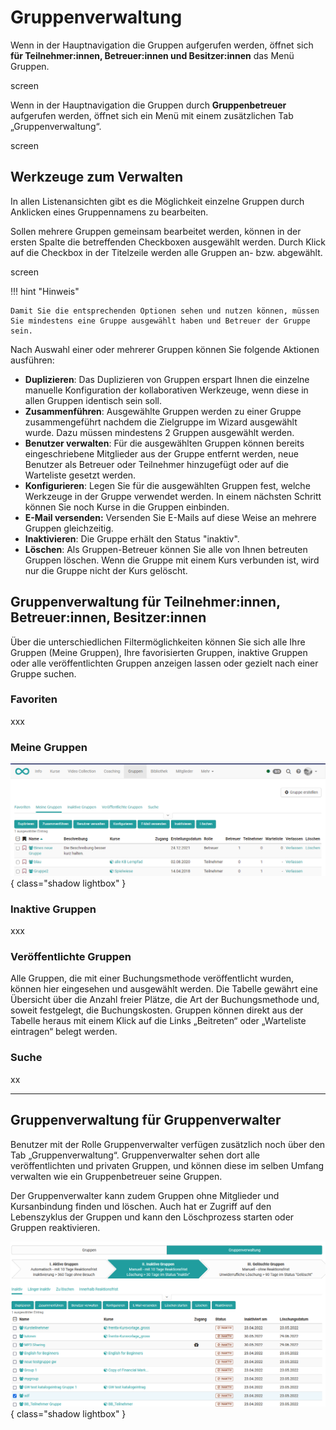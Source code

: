 # Gruppenverwaltung

Wenn in der Hauptnavigation die Gruppen aufgerufen werden, öffnet sich **für Teilnehmer:innen, Betreuer:innen und Besitzer:innen** das Menü Gruppen.

screen

Wenn in der Hauptnavigation die Gruppen durch **Gruppenbetreuer** aufgerufen werden, öffnet sich ein Menü mit einem zusätzlichen Tab „Gruppenverwaltung“.

screen

## Werkzeuge zum Verwalten

In allen Listenansichten gibt es die Möglichkeit einzelne Gruppen durch Anklicken eines Gruppennamens zu bearbeiten.

Sollen mehrere Gruppen gemeinsam bearbeitet werden, können in der ersten Spalte die betreffenden Checkboxen ausgewählt werden. Durch Klick auf die Checkbox in der Titelzeile werden alle Gruppen an- bzw. abgewählt.

screen

!!! hint "Hinweis"

	Damit Sie die entsprechenden Optionen sehen und nutzen können, müssen Sie mindestens eine Gruppe ausgewählt haben und Betreuer der Gruppe sein.



Nach Auswahl einer oder mehrerer Gruppen können Sie folgende Aktionen ausführen:

  *  **Duplizieren**: Das Duplizieren von Gruppen erspart Ihnen die einzelne manuelle Konfiguration der kollaborativen Werkzeuge, wenn diese in allen Gruppen identisch sein soll.
  *  **Zusammenführen**: Ausgewählte Gruppen werden zu einer Gruppe zusammengeführt  nachdem die Zielgruppe im Wizard ausgewählt wurde. Dazu müssen mindestens 2 Gruppen ausgewählt werden.
  *  **Benutzer verwalten**: Für die ausgewählten Gruppen können bereits eingeschriebene Mitglieder aus der Gruppe entfernt werden, neue Benutzer als Betreuer oder Teilnehmer hinzugefügt oder auf die Warteliste gesetzt werden.
  *  **Konfigurieren**: Legen Sie für die ausgewählten Gruppen fest, welche Werkzeuge in der Gruppe verwendet werden. In einem nächsten Schritt können Sie noch Kurse in die Gruppen einbinden.
  *  **E-Mail versenden:** Versenden Sie E-Mails auf diese Weise an mehrere Gruppen gleichzeitig.
  *  **Inaktivieren**: Die Gruppe erhält den Status "inaktiv".
  *  **Löschen**: Als Gruppen-Betreuer können Sie alle von Ihnen betreuten Gruppen löschen. Wenn die Gruppe mit einem Kurs verbunden ist, wird nur die Gruppe nicht der Kurs gelöscht. 



## Gruppenverwaltung für Teilnehmer:innen, Betreuer:innen, Besitzer:innen

Über die unterschiedlichen Filtermöglichkeiten können Sie sich alle Ihre Gruppen (Meine Gruppen), Ihre favorisierten Gruppen, inaktive Gruppen oder alle veröffentlichten Gruppen anzeigen lassen oder gezielt nach einer Gruppe suchen. 

### Favoriten

xxx

### Meine Gruppen

![Gruppe verwalten](assets/Gruppe_verwalten.png){ class="shadow lightbox" }


### Inaktive Gruppen

xxx

### Veröffentlichte Gruppen

 Alle Gruppen, die mit einer Buchungsmethode veröffentlicht wurden, können hier eingesehen und ausgewählt werden. Die Tabelle gewährt eine Übersicht über die Anzahl freier Plätze, die Art der Buchungsmethode und, soweit festgelegt, die Buchungskosten. Gruppen können direkt aus der Tabelle
heraus mit einem Klick auf die Links „Beitreten“ oder „Warteliste eintragen“
belegt werden.


### Suche
xx

---

## Gruppenverwaltung für Gruppenverwalter

Benutzer mit der Rolle Gruppenverwalter verfügen zusätzlich noch über den Tab „Gruppenverwaltung“. Gruppenverwalter sehen dort alle veröffentlichten und privaten
Gruppen, und können diese im selben Umfang verwalten wie ein Gruppenbetreuer seine Gruppen. 

Der Gruppenverwalter kann zudem Gruppen ohne Mitglieder und Kursanbindung finden und löschen. Auch hat er Zugriff auf den Lebenszyklus der Gruppen und kann den Löschprozess starten oder Gruppen reaktivieren. 

![Gruppenverwalter](assets/Gruppenverwalter.png){ class="shadow lightbox" }

